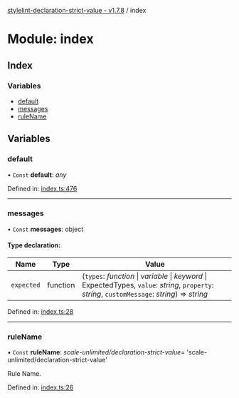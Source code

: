 [stylelint-declaration-strict-value - v1.7.8](../README.md) / index

# Module: index

## Index

### Variables

* [default](index.md#default)
* [messages](index.md#messages)
* [ruleName](index.md#rulename)

## Variables

### default

• `Const` **default**: *any*

Defined in: [index.ts:476](https://github.com/AndyOGo/stylelint-declaration-strict-value/blob/8570a6f/src/index.ts#L476)

___

### messages

• `Const` **messages**: object

#### Type declaration:

Name | Type | Value |
------ | ------ | ------ |
`expected` | function | (`types`: *function* \| *variable* \| *keyword* \| ExpectedTypes, `value`: *string*, `property`: *string*, `customMessage`: *string*) => *string* |

Defined in: [index.ts:28](https://github.com/AndyOGo/stylelint-declaration-strict-value/blob/8570a6f/src/index.ts#L28)

___

### ruleName

• `Const` **ruleName**: *scale-unlimited/declaration-strict-value*= 'scale-unlimited/declaration-strict-value'

Rule Name.

Defined in: [index.ts:26](https://github.com/AndyOGo/stylelint-declaration-strict-value/blob/8570a6f/src/index.ts#L26)
